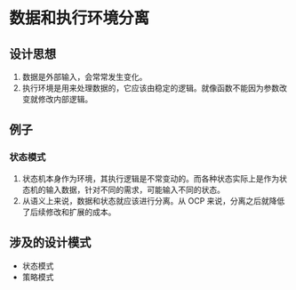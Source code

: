 # 数据和执行环境分离


## 设计思想
1. 数据是外部输入，会常常发生变化。
2. 执行环境是用来处理数据的，它应该由稳定的逻辑。就像函数不能因为参数改变就修改内部逻辑。


## 例子
### 状态模式
1. 状态机本身作为环境，其执行逻辑是不常变动的。而各种状态实际上是作为状态机的输入数据，针对不同的需求，可能输入不同的状态。
2. 从语义上来说，数据和状态就应该进行分离。从 OCP 来说，分离之后就降低了后续修改和扩展的成本。


## 涉及的设计模式
* 状态模式
* 策略模式
